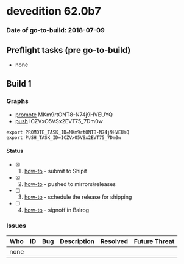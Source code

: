 # devedition 62.0b7

### Date of go-to-build: 2018-07-09

## Preflight tasks (pre go-to-build)
- none

## Build 1  

### Graphs
* [promote](https://tools.taskcluster.net/push-inspector/#/MKm9rtONT8-N74j9HVEUYQ) MKm9rtONT8-N74j9HVEUYQ
* [push](https://tools.taskcluster.net/push-inspector/#/ICZVxO5VSx2EVT75_7Dm0w) ICZVxO5VSx2EVT75_7Dm0w
```
export PROMOTE_TASK_ID=MKm9rtONT8-N74j9HVEUYQ
export PUSH_TASK_ID=ICZVxO5VSx2EVT75_7Dm0w
```


#### Status
- [x] 1.  [how-to](https://wiki.mozilla.org/Release:Release_Automation_on_Mercurial:Starting_a_Release#Submit_to_Ship_It)  - submit to Shipit
- [x] 2.  [how-to](https://github.com/mozilla-releng/releasewarrior-2.0/blob/master/docs/release-promotion/desktop/howto.md#push-artifacts-to-releases-directory)  - pushed to mirrors/releases
- [ ] 3.  [how-to](https://github.com/mozilla-releng/releasewarrior-2.0/blob/master/docs/release-promotion/desktop/howto.md#ship-the-release)  - schedule the release for shipping
- [ ] 4.  [how-to](https://github.com/mozilla-releng/releasewarrior-2.0/blob/master/docs/release-promotion/desktop/howto.md#obtain-sign-offs-for-changes)  - signoff in Balrog

### Issues
| Who                 | ID               | Bug                                                                 | Description                | Resolved                | Future Threat                |
| ------------------- | ---------------- | ------------------------------------------------------------------- | -------------------------- | ----------------------- | ---------------------------- |
| none | | | | | |

